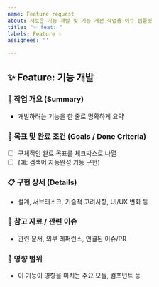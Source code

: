 ```yaml
---
name: Feature request
about: 새로운 기능 개발 및 기능 개선 작업용 이슈 템플릿
title: "✨ feat: "
labels: Feature ✨
assignees: ''

---
```


## ✨ Feature: 기능 개발

### 📝 작업 개요 (Summary)
- 개발하려는 기능을 한 줄로 명확하게 요약

### 🎯 목표 및 완료 조건 (Goals / Done Criteria)
- [ ] 구체적인 완료 목표를 체크박스로 나열
- [ ] (예: 검색어 자동완성 기능 구현)

### 📋 구현 상세 (Details)
- 설계, 서브태스크, 기술적 고려사항, UI/UX 변화 등

### 🔗 참고 자료 / 관련 이슈
- 관련 문서, 외부 레퍼런스, 연결된 이슈/PR

### 🧩 영향 범위
- 이 기능이 영향을 미치는 주요 모듈, 컴포넌트 등
